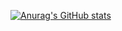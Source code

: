 [![Anurag's GitHub stats](https://github-readme-stats.vercel.app/api?username=GabrielAllba)](https://github.com/anuraghazra/github-readme-stats)

